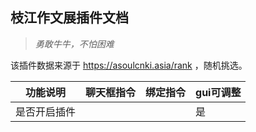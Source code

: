 ## 枝江作文展插件文档

> *勇敢牛牛，不怕困难*

该插件数据来源于 https://asoulcnki.asia/rank ，随机挑选。

|功能说明|聊天框指令|绑定指令|gui可调整|
|-|-|-|-|
|是否开启插件|||是|
